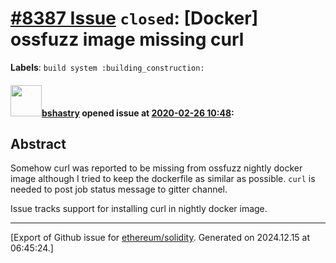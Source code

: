 # [\#8387 Issue](https://github.com/ethereum/solidity/issues/8387) `closed`: [Docker] ossfuzz image missing curl
**Labels**: `build system :building_construction:`


#### <img src="https://avatars.githubusercontent.com/u/2388185?v=4" width="50">[bshastry](https://github.com/bshastry) opened issue at [2020-02-26 10:48](https://github.com/ethereum/solidity/issues/8387):

## Abstract

Somehow curl was reported to be missing from ossfuzz nightly docker image although I tried to keep the dockerfile as similar as possible. `curl` is needed to post job status message to gitter channel.

Issue tracks support for installing curl in nightly docker image.




-------------------------------------------------------------------------------



[Export of Github issue for [ethereum/solidity](https://github.com/ethereum/solidity). Generated on 2024.12.15 at 06:45:24.]
